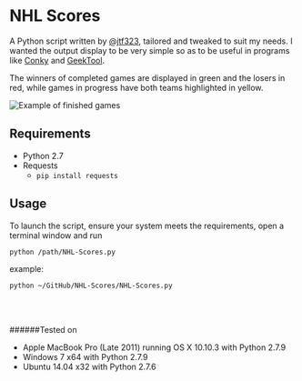# NHL Scores


A Python script written by [@jtf323](https://www.github.com/jtf323), tailored and tweaked to suit my needs.  I wanted the output display to be very simple so as to be useful in programs like [Conky](http://conky.sourceforge.net/) and [GeekTool](http://projects.tynsoe.org/en/geektool/).  

The winners of completed games are displayed in green and the losers in red, while games in progress have both teams highlighted in yellow.  

![Example of finished games](https://github.com/stvhwrd/NHL-Scores/blob/master/completeGames.png)

## Requirements
* Python 2.7
* Requests
    * `pip install requests`

## Usage

To launch the script, ensure your system meets the requirements, open a terminal window and run

`python /path/NHL-Scores.py`
                                        
example:
                                        
`python ~/GitHub/NHL-Scores/NHL-Scores.py`

<br>
<br>

######Tested on
* Apple MacBook Pro (Late 2011) running OS X 10.10.3 with Python 2.7.9
* Windows 7 x64 with Python 2.7.9
* Ubuntu 14.04 x32 with Python 2.7.6
